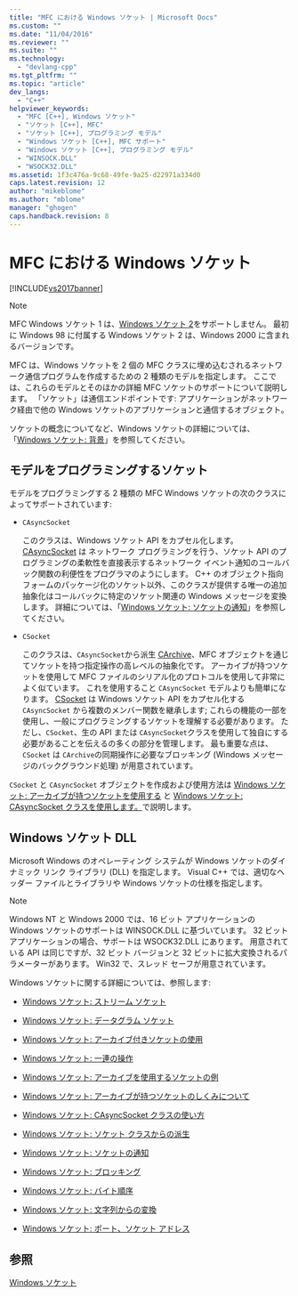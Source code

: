 ```yaml
---
title: "MFC における Windows ソケット | Microsoft Docs"
ms.custom: ""
ms.date: "11/04/2016"
ms.reviewer: ""
ms.suite: ""
ms.technology: 
  - "devlang-cpp"
ms.tgt_pltfrm: ""
ms.topic: "article"
dev_langs: 
  - "C++"
helpviewer_keywords: 
  - "MFC [C++], Windows ソケット"
  - "ソケット [C++], MFC"
  - "ソケット [C++], プログラミング モデル"
  - "Windows ソケット [C++], MFC サポート"
  - "Windows ソケット [C++], プログラミング モデル"
  - "WINSOCK.DLL"
  - "WSOCK32.DLL"
ms.assetid: 1f3c476a-9c68-49fe-9a25-d22971a334d0
caps.latest.revision: 12
author: "mikeblome"
ms.author: "mblome"
manager: "ghogen"
caps.handback.revision: 8
---
```

# MFC における Windows ソケット
[!INCLUDE[vs2017banner](../assembler/inline/includes/vs2017banner.md)]

> [!NOTE]
>  MFC Windows ソケット 1 は、[Windows ソケット 2](http://msdn.microsoft.com/library/windows/desktop/ms740673)をサポートしません。  最初に Windows 98 に付属する Windows ソケット 2 は、Windows 2000 に含まれるバージョンです。  
  
 MFC は、Windows ソケットを 2 個の MFC クラスに埋め込むされるネットワーク通信プログラムを作成するための 2 種類のモデルを指定します。  ここでは、これらのモデルとそのほかの詳細 MFC ソケットのサポートについて説明します。  「ソケット」は通信エンドポイントです: アプリケーションがネットワーク経由で他の Windows ソケットのアプリケーションと通信するオブジェクト。  
  
 ソケットの概念についてなど、Windows ソケットの詳細については、「[Windows ソケット: 背景](../mfc/windows-sockets-background.md)」を参照してください。  
  
##  <a name="_core_sockets_programming_models"></a> モデルをプログラミングするソケット  
 モデルをプログラミングする 2 種類の MFC Windows ソケットの次のクラスによってサポートされています:  
  
-   `CAsyncSocket`  
  
     このクラスは、Windows ソケット API をカプセル化します。  [CAsyncSocket](../Topic/CAsyncSocket%20Class.md) は ネットワーク プログラミングを行う、ソケット API のプログラミングの柔軟性を直接表示するネットワーク イベント通知のコールバック関数の利便性をプログラマのようにします。  C\+\+ のオブジェクト指向フォームのパッケージ化のソケット以外、このクラスが提供する唯一の追加抽象化はコールバックに特定のソケット関連の Windows メッセージを変換します。  詳細については、「[Windows ソケット: ソケットの通知](../Topic/Windows%20Sockets:%20Socket%20Notifications.md)」を参照してください。  
  
-   `CSocket`  
  
     このクラスは、`CAsyncSocket`から派生 [CArchive](../mfc/reference/carchive-class.md)、MFC オブジェクトを通じてソケットを持つ指定操作の高レベルの抽象化です。  アーカイブが持つソケットを使用して MFC ファイルのシリアル化のプロトコルを使用して非常によく似ています。  これを使用すること `CAsyncSocket` モデルよりも簡単になります。  [CSocket](../mfc/reference/csocket-class.md) は Windows ソケット API をカプセル化する `CAsyncSocket` から複数のメンバー関数を継承します; これらの機能の一部を使用し、一般にプログラミングするソケットを理解する必要があります。  ただし、`CSocket`、生の API または `CAsyncSocket`クラスを使用して独自にする必要があることを伝えるの多くの部分を管理します。  最も重要な点は、`CSocket` は `CArchive`の同期操作に必要なブロッキング \(Windows メッセージのバックグラウンド処理\) が用意されています。  
  
 `CSocket` と `CAsyncSocket` オブジェクトを作成および使用方法は [Windows ソケット: アーカイブが持つソケットを使用する](../mfc/windows-sockets-using-sockets-with-archives.md) と [Windows ソケット: CAsyncSocket クラスを使用します。](../mfc/windows-sockets-using-class-casyncsocket.md)で説明します。  
  
##  <a name="_core_mfc_socket_samples_and_windows_sockets_dlls"></a> Windows ソケット DLL  
 Microsoft Windows のオペレーティング システムが Windows ソケットのダイナミック リンク ライブラリ \(DLL\) を指定します。  Visual C\+\+ では、適切なヘッダー ファイルとライブラリや Windows ソケットの仕様を指定します。  
  
> [!NOTE]
>  Windows NT と Windows 2000 では、16 ビット アプリケーションの Windows ソケットのサポートは WINSOCK.DLL に基づいています。  32 ビット アプリケーションの場合、サポートは WSOCK32.DLL にあります。  用意されている API は同じですが、32 ビット バージョンと 32 ビットに拡大変換されるパラメーターがあります。  Win32 で、スレッド セーフが用意されています。  
  
 Windows ソケットに関する詳細については、参照します:  
  
-   [Windows ソケット: ストリーム ソケット](../mfc/windows-sockets-stream-sockets.md)  
  
-   [Windows ソケット: データグラム ソケット](../mfc/windows-sockets-datagram-sockets.md)  
  
-   [Windows ソケット: アーカイブ付きソケットの使用](../mfc/windows-sockets-using-sockets-with-archives.md)  
  
-   [Windows ソケット: 一連の操作](../Topic/Windows%20Sockets:%20Sequence%20of%20Operations.md)  
  
-   [Windows ソケット: アーカイブを使用するソケットの例](../mfc/windows-sockets-example-of-sockets-using-archives.md)  
  
-   [Windows ソケット: アーカイブが持つソケットのしくみについて](../mfc/windows-sockets-how-sockets-with-archives-work.md)  
  
-   [Windows ソケット: CAsyncSocket クラスの使い方](../mfc/windows-sockets-using-class-casyncsocket.md)  
  
-   [Windows ソケット: ソケット クラスからの派生](../mfc/windows-sockets-deriving-from-socket-classes.md)  
  
-   [Windows ソケット: ソケットの通知](../Topic/Windows%20Sockets:%20Socket%20Notifications.md)  
  
-   [Windows ソケット: ブロッキング](../Topic/Windows%20Sockets:%20Blocking.md)  
  
-   [Windows ソケット: バイト順序](../mfc/windows-sockets-byte-ordering.md)  
  
-   [Windows ソケット: 文字列からの変換](../mfc/windows-sockets-converting-strings.md)  
  
-   [Windows ソケット: ポート、ソケット アドレス](../mfc/windows-sockets-ports-and-socket-addresses.md)  
  
## 参照  
 [Windows ソケット](../mfc/windows-sockets.md)